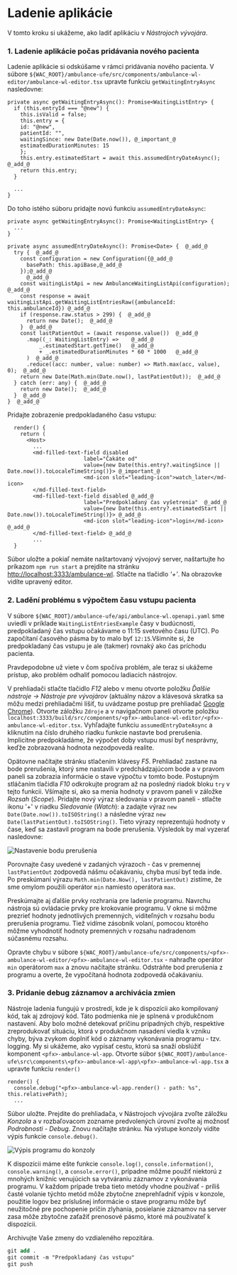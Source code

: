 # Ladenie aplikácie

V tomto kroku si ukážeme, ako ladiť aplikáciu v _Nástrojoch vývojára_.

### 1. Ladenie aplikácie počas pridávania nového pacienta

Ladenie aplikácie si odskúšame v rámci pridávania nového pacienta. V súbore `${WAC_ROOT}/ambulance-ufe/src/components/ambulance-wl-editor/ambulance-wl-editor.tsx` upravte funkciu `getWaitingEntryAsync` nasledovne:

```tsx
private async getWaitingEntryAsync(): Promise<WaitingListEntry> {
  if (this.entryId === "@new") {
    this.isValid = false;
    this.entry = {
    id: "@new",
    patientId: "",
    waitingSince: new Date(Date.now()), @_important_@
    estimatedDurationMinutes: 15
    };
    this.entry.estimatedStart = await this.assumedEntryDateAsync(); @_add_@
    return this.entry;
  }

  ...
}
```

Do toho istého súboru pridajte novú funkciu `assumedEntryDateAsync`:

```tsx
private async getWaitingEntryAsync(): Promise<WaitingListEntry> {
  ...
}

private async assumedEntryDateAsync(): Promise<Date> {  @_add_@
  try {  @_add_@
    const configuration = new Configuration({@_add_@
      basePath: this.apiBase,@_add_@
    });@_add_@
      @_add_@
    const waitingListApi = new AmbulanceWaitingListApi(configuration); @_add_@
    const response = await waitingListApi.getWaitingListEntriesRaw({ambulanceId: this.ambulanceId}) @_add_@
    if (response.raw.status > 299) {  @_add_@
      return new Date();  @_add_@
    }  @_add_@
    const lastPatientOut = (await response.value())  @_add_@
      .map((_: WaitingListEntry) =>    @_add_@
          _.estimatedStart.getTime()   @_add_@
          + _.estimatedDurationMinutes * 60 * 1000   @_add_@
      )  @_add_@
      .reduce((acc: number, value: number) => Math.max(acc, value), 0);  @_add_@
    return new Date(Math.min(Date.now(), lastPatientOut));  @_add_@
  } catch (err: any) {  @_add_@
    return new Date();  @_add_@
  }  @_add_@
}  @_add_@
```

Pridajte zobrazenie predpokladaného času vstupu:

```tsx
  render() {
    return (
      <Host>
        ...
        <md-filled-text-field disabled
                        label="Čakáte od" 
                        value={new Date(this.entry?.waitingSince || Date.now()).toLocaleTimeString()}> @_important_@
                        <md-icon slot="leading-icon">watch_later</md-icon>
        </md-filled-text-field>
        <md-filled-text-field disabled @_add_@
                        label="Predpokladaný čas vyšetrenia"  @_add_@
                        value={new Date(this.entry?.estimatedStart || Date.now()).toLocaleTimeString()}> @_add_@
                        <md-icon slot="leading-icon">login</md-icon>  @_add_@
        </md-filled-text-field> @_add_@
        ...
  }
```

Súbor uložte a pokiaľ nemáte naštartovaný vývojový server, naštartujte ho príkazom
`npm run start` a prejdite na stránku [http://localhost:3333/ambulance-wl](http://localhost:3333/ambulance-wl). Stlačte na tlačidlo _'+'_.
Na obrazovke vidíte upravený editor.

### 2. Ladění problému s výpočtem času vstupu pacienta

V súbore `${WAC_ROOT}/ambulance-ufe/api/ambulance-wl.openapi.yaml` sme uviedli v príklade `WaitingListEntriesExample` časy v budúcnosti, predpokladaný čas vstupu očakávame o 11:15 svetového času (UTC). Po započítaní časového pásma by to malo byť `12:15`.Všimnite si, že predpokladaný čas vstupu je ale (takmer) rovnaký ako čas príchodu pacienta.

Pravdepodobne už viete v čom spočíva problém, ale teraz si ukážeme prístup, ako problém odhaliť pomocou ladiacich nástrojov.

V prehliadači stlačte tlačidlo _F12_ alebo v menu otvorte položku _Ďalšie nástroje -> Nástroje pre vývojárov_ (aktuálny názov a klávesová skratka sa môžu medzi prehliadačmi líšiť, tu uvádzame postup pre prehliadač [Google Chrome](https://www.google.com/chrome/)). Otvorte záložku `Zdroje`  a v navigačnom paneli otvorte položku `localhost:3333/build/src/components/<pfx>-ambulance-wl-editor/<pfx>-ambulance-wl-editor.tsx`. Vyhľadajte funkciu `assumedEntryDateAsync` a kliknutím na číslo druhého riadku funkcie nastavte bod prerušenia. Implicitne predpokladáme, že výpočet doby vstupu musí byť nesprávny, keďže zobrazovaná hodnota nezodpovedá realite.

Opätovne načítajte stránku stlačením klávesy _F5_. Prehliadač zastane na bode prerušenia, ktorý sme nastavili v predchádzajúcom bode a v pravom paneli sa zobrazia informácie o stave výpočtu v tomto bode. Postupným stláčaním tlačidla _F10_ odkrokujte program až na posledný riadok bloku `try` v tejto funkcii. Všímajte si, ako sa menia hodnoty v pravom paneli v záložke _Rozsah_ (_Scope_). Pridajte nový výraz sledovania v pravom paneli - stlačte ikonu '+' v riadku _Sledovanie_ (_Watch_): a zadajte výraz `new Date(Date.now()).toISOString()` a následne výraz `new Date(lastPatientOut).toISOString()`. Tieto výrazy reprezentujú hodnoty v čase, keď sa zastavil program na bode prerušenia. Výsledok by mal vyzerať nasledovne: 

![Nastavenie bodu prerušenia](./img/120-01-Debugging.png)

Porovnajte časy uvedené v zadaných výrazoch - čas v premennej `lastPatientOut` zodpovedá nášmu očakávaniu, chyba musí byť teda inde. Po preskúmaní výrazu `Math.min(Date.Now(), lastPatientOut)` zistíme, že sme omylom použili operátor `min` namiesto operátora `max`.

Preskúmajte aj ďalšie prvky rozhrania pre ladenie programu. Navrchu nástroja sú ovládacie prvky pre krokovanie programu. V okne si môžme prezrieť hodnoty jednotlivých premenných, viditeľných v rozsahu bodu prerušenia programu. Tiež vidíme zásobník volaní, pomocou ktorého môžme vyhodnotiť hodnoty premenných v rozsahu nadradenom súčasnému rozsahu.

Opravte chybu v súbore `${WAC_ROOT}/ambulance-ufe/src/components/<pfx>-ambulance-wl-editor/<pfx>-ambulance-wl-editor.tsx` - nahraďte operátor `min` operátorom `max` a znovu načítajte stránku. Odstráňte bod prerušenia z programu a overte, že vypočítaná hodnota zodpovedá očakávaniu.

### 3. Pridanie debug záznamov a archivácia zmien

Nástroje ladenia fungujú v prostredí, kde je k dispozícii ako kompilovaný kód, tak aj zdrojový kód. Táto podmienka nie je splnená v produkčnom nastavení. Aby bolo možné detekovať príčinu prípadných chýb, respektíve zreprodukovať situáciu, ktorá v produkčnom nasadení viedla k vzniku chyby, býva zvykom doplniť kód o záznamy vykonávania programu - tzv. logging. My si ukážeme, ako vypísať cestu, ktorú sa snaží obslúžiť komponent `<pfx>-ambulance-wl-app`. Otvorte súbor `${WAC_ROOT}/ambulance-ufe\src\components\<pfx>-ambulance-wl-app\<pfx>-ambulance-wl-app.tsx` a upravte funkciu `render()`

```tsx
render() {
  console.debug("<pfx>-ambulance-wl-app.render() - path: %s", this.relativePath);
  ...
```

Súbor uložte. Prejdite do prehliadača, v Nástrojoch vývojára zvoľte záložku _Konzola_ a v rozbaľovacom zozname predvolených úrovní zvoľte aj možnosť _Podrobnosti_ - _Debug_. Znovu načítajte stránku. Na výstupe konzoly vidíte výpis funkcie `console.debug()`.

![Výpis programu do konzoly](./img/120-02-ConsoleLog.png)

K dispozícii máme ešte funkcie `console.log()`, `console.information()`, `console.warning()`, a `console.error()`, prípadne môžme použiť niektorú z mnohých knižníc venujúcich sa vytváraniu záznamov z vykonávania programu. V každom prípade treba tieto metódy vhodne používať - príliš časté volanie týchto metód môže zbytočne zneprehľadniť výpis v konzole, použitie logov bez príslušnej informácie o stave programu môže byť neužitočné pre pochopenie príčin zlyhania, posielanie záznamov na server zasa môže zbytočne zaťažiť prenosové pásmo, ktoré má používateľ k dispozícii.

Archivujte Vaše zmeny do vzdialeného repozitára.

```ps
git add .
git commit -m "Predpokladaný čas vstupu"
git push
```
